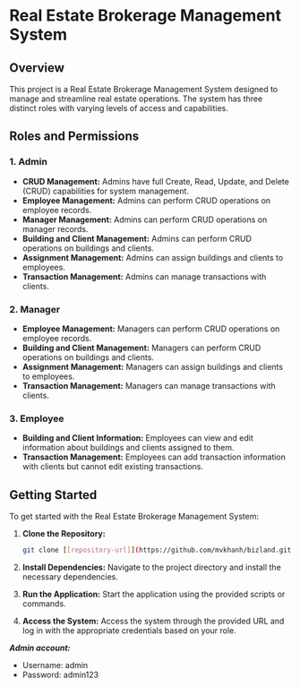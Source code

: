 # Real Estate Brokerage Management System

## Overview

This project is a Real Estate Brokerage Management System designed to manage and streamline real estate operations. The system has three distinct roles with varying levels of access and capabilities.

## Roles and Permissions

### 1. Admin

- **CRUD Management:** Admins have full Create, Read, Update, and Delete (CRUD) capabilities for system management.
- **Employee Management:** Admins can perform CRUD operations on employee records.
- **Manager Management:** Admins can perform CRUD operations on manager records.
- **Building and Client Management:** Admins can perform CRUD operations on buildings and clients.
- **Assignment Management:** Admins can assign buildings and clients to employees.
- **Transaction Management:** Admins can manage transactions with clients.

### 2. Manager

- **Employee Management:** Managers can perform CRUD operations on employee records.
- **Building and Client Management:** Managers can perform CRUD operations on buildings and clients.
- **Assignment Management:** Managers can assign buildings and clients to employees.
- **Transaction Management:** Managers can manage transactions with clients.

### 3. Employee

- **Building and Client Information:** Employees can view and edit information about buildings and clients assigned to them.
- **Transaction Management:** Employees can add transaction information with clients but cannot edit existing transactions.

## Getting Started

To get started with the Real Estate Brokerage Management System:

1. **Clone the Repository:**

   ```bash
   git clone [[repository-url]](https://github.com/mvkhanh/bizland.git)

2. **Install Dependencies:**
Navigate to the project directory and install the necessary dependencies.
3. **Run the Application:**
Start the application using the provided scripts or commands.
4. **Access the System:**
Access the system through the provided URL and log in with the appropriate credentials based on your role.

***Admin account:***
- Username: admin
- Password: admin123

